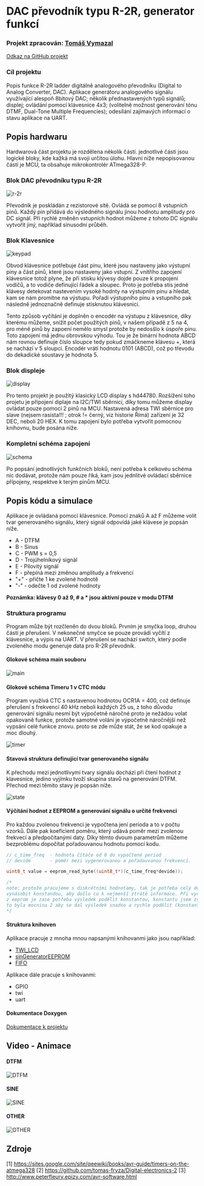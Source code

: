 # DAC převodník typu R-2R, generator funkcí

### Projekt zpracován: [Tomáš Vymazal](https://github.com/vymaztom)

[Odkaz na GitHub projekt](https://github.com/vymaztom/Digital-electronics-2/tree/master/Labs/Projekt)

### Cíl projektu

Popis funkce R-2R ladder digitálně analogového převodníku (Digital to Analog Converter, DAC). Aplikace generátoru analogového signálu využívající alespoň 8bitový DAC; několik přednastavených typů signálů; displej; ovládání pomocí klávesnice 4x3; (volitelně možnost generování tónu DTMF, Dual-Tone Multiple Frequencies); odesílání zajímavých informací o stavu aplikace na UART.


## Popis hardwaru

Hardwarová část projektu je rozdělena několik částí. jednotlivé části jsou logické bloky, kde kažká má svoji určitou úlohu. Hlavní níže nepopisovanou částí je MCU, ta obsahuje mikrokontrolér ATmega328-P.

### Blok DAC převodníku typu R-2R
![r-2r](image/r-2r.png)

Převodník je poskládán z rezistorové sítě. Ovládá se pomocí 8 vstupních pinů. Každý pin přídává do výsledného signálu jinou hodnotu amplitudy pro DC signál. Při rychlé změněn vstupních hodnot můžeme z tohoto DC signálu vytvořit jiný, například sínusodní průběh.

### Blok Klavesnice
![keypad](image/Klavesnice.png)

Obvod klávesnice potřebuje část pinu, které jsou nastaveny jako výstupní piny a část pinů, které jsou nastaveny jako vstupní. Z vnitřího zapojení klávesnice totož plyne, že při stisku klývesy dojde pouze k propojení vodičů, a to vodiče definující řádek a sloupec. Proto je potřeba stis jedné klávesy detekovat nastevením vysoké hodnty na výstupním pinu a hledat, kam se nám promítne na výstupu. Pořadí výstupního pinu a vstupního pak následně jednoznačně definuje stisknutou klávesnici.

Tento způsob vyčítání je doplněn o encodér na výstupu z klávesnice, díky kterému můžeme, snížit počet použitých pinů, v našem případě z 5 na 4, pro méně pinů by zapoení nemělo smysl protože by nedosšlo k úspoře pinu. Toto zapojení má jednu obrovskou výhodu. Tou je že binární hodnota ABCD nám rovnou definuje číslo sloupce tedy pokud zmáčkneme klávesu +, která se nachází v 5 sloupci. Encodér vrátí hodnotu 0101 (ABCD), což po třevodu do dekadické soustavy je hodnota 5.

### Blok displeje
![display](image/display.png)

Pro tento projekt je použitý klasický LCD display s hd44780. Rozšížení toho projetu je přípojení diplaje na I2C/TWI sběrnici, díky tomu můžeme display ovládat pouze pomocí 2 pinů na MCU. Nastavená adresa TWI sběrnice pro slave (nejsem rasista!!! ; otrok != černý, viz historie Římá) zařízení je 32 DEC, neboli 20 HEX. K tomu zapojení bylo potřeba vytvořit pomocnou knihovnu, bude posána níže.


### Kompletní schéma zapojení
![schema](image/schema.png)

Po popsání jednotlivých funkčních bloků, není potřeba k celkovéu schéma nic dodávat, protože nám pouze říká, kam jsou jednlitvé ovládací sběrnice přípojeny, respektve k terým pinům MCU.


## Popis kódu a simulace

Aplikace je ovládaná pomocí klávesnice. Pomocí znaků A až F můžeme volit tvar generovaného signálu, který signál odpovídá jaké klávese je popsán níže.

 * A - DTFM
 * B - Sinus
 * C - PWM s = 0,5
 * D - Trojúhelníkový signál
 * E - Pilovitý signál
 * F - přepíná mezi změnou amplitudy a frekvencí
 * "+" - přičte 1 ke zvolené hodnotě
 * "-" - odečte 1 od zvolené hodnoty

**Poznámka: klávesy 0 až 9, # a * jsou aktivní pouze v modu DTFM**

### Struktura programu

Program může být rozčleněn do dvou bloků. Prvním je smyčka loop, druhou částí je přerušení. V nekonečné smyčce se pouze provádí vyčítí z klávesnice, a výpis na UART. V přerušení se nachází switch, který podle zvoleného modu generuje data pro R-2R převodník.

#### Glokové schéma main souboru
![main](image/main.png)

#### Glokové schéma Timeru 1 v CTC módu

Program využívá CTC s nastavenou hodnotou OCR1A = 400, což definuje přerušení s frekvencí 40 kHz neboli každých 25 us, z toho důvodu generování signálu nesmí být výpočetně náročné proto je nežádou volat opakovaně funkce, protože samotné volání je výpočetně náročnější než vypsání celé funkce znovu. proto se zde může stát, že se kod opakuje a moc dlouhý.  

![timer](image/timer.png)

#### Stavová struktura definující tvar generovaného signálu

 K přechodu mezi jednotlívymi tvary signálu dochází při čtení hodnot z klavesnice, jedino vyjímku tvoží skupina stavů na generování DTFM. Přechod mezi těmito stavy je popsán níže.

![state](image/state2.png)

#### Výčítání hodnot z EEPROM a generování signálu o určité frekvenci

Pro každou zvolenou frekvenci je vypočtena jení perioda a to v počtu vzorků. Dále pak koeficient poměru, který udává poměr mezi zvolenou frekvecí a předpočítanými daty. Díky těmto dvoum parametrům můžeme bezproblému dopočítat pořadouvanou hodnotu pomocí kodu.

```c
// c_time_freq	- hodnota čítače od 0 do vypočtené period
// devide 		- poměr mezi vygenerovanou a pořadouvanou frekvencí.

uint8_t value = eeprom_read_byte((uint8_t*)(c_time_freq*devide));

/*
note: protože pracujeme s diskrétními hodnotamy, tak je potřeba celý devider
vynásobit konstandou, aby došlo co k nejmenší ztrátě informace. Při vyčítíní hodnoty
z eeprom je zase potřeba výsledek podělit konstantou, konstantu jsem zvolit tak aby
to byla mocnina 2 aby se dal výsledek snadno a rychle podělit (konstanta je 32)
*/
```  
#### Struktura knihoven

Aplikace pracuje z mnoha mnou napsanými knihovanmi jako jsou například:

* [TWI_LCD](library\TWI_LCD.c)
* [sinGeneratorEEPROM](library\sinGeneratorEEPROM.c)
* [FIFO](library\FIFO.c)

Aplikace dále pracuje s knihovanmi:

* GPIO
* twi
* uart

#### Dokumentace Doxygen

[Dokumentace k projektu](\doc\html)

## Video - Animace

#### DTFM
![DTFM](image/DTFM.gif)

#### SINE
![SINE](image/SINE.gif)

#### OTHER
![OTHER](image/OTHER.gif)

## Zdroje

[1] https://sites.google.com/site/qeewiki/books/avr-guide/timers-on-the-atmega328
[2] https://github.com/tomas-fryza/Digital-electronics-2
[3] http://www.peterfleury.epizy.com/avr-software.html

